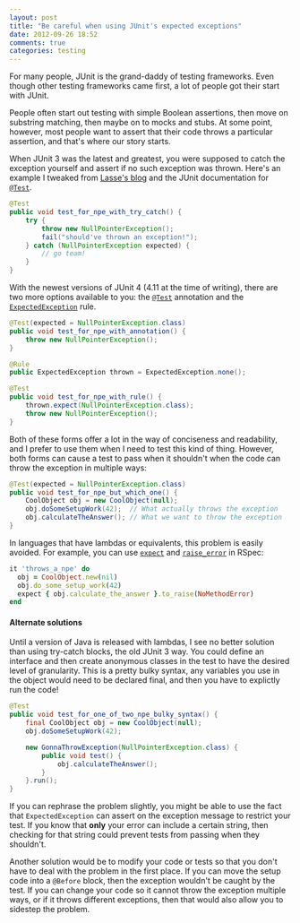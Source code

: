 ```yaml
---
layout: post
title: "Be careful when using JUnit's expected exceptions"
date: 2012-09-26 18:52
comments: true
categories: testing
---
```


For many people, JUnit is the grand-daddy of testing frameworks. Even
though other testing frameworks came first, a lot of people got their
start with JUnit.

People often start out testing with simple Boolean assertions, then
move on substring matching, then maybe on to mocks and stubs. At some
point, however, most people want to assert that their code throws a
particular assertion, and that's where our story starts.

<!-- more -->

When JUnit 3 was the latest and greatest, you were supposed to catch
the exception yourself and assert if no such exception was
thrown. Here's an example I tweaked from [Lasse's blog][lasse] and the
JUnit documentation for [`@Test`][test-doc].

```java
@Test
public void test_for_npe_with_try_catch() {
    try {
        throw new NullPointerException();
        fail("should've thrown an exception!");
    } catch (NullPointerException expected) {
        // go team!
    }
}
```

With the newest versions of JUnit 4 (4.11 at the time of writing),
there are two more options available to you: the [`@Test`][test-doc]
annotation and the [`ExpectedException`][expected-doc] rule.

```java
@Test(expected = NullPointerException.class)
public void test_for_npe_with_annotation() {
    throw new NullPointerException();
}
```

```java
@Rule
public ExpectedException thrown = ExpectedException.none();

@Test
public void test_for_npe_with_rule() {
    thrown.expect(NullPointerException.class);
    throw new NullPointerException();
}
```

Both of these forms offer a lot in the way of conciseness and
readability, and I prefer to use them when I need to test this kind of
thing. However, both forms can cause a test to pass when it shouldn't
when the code can throw the exception in multiple ways:

```java
@Test(expected = NullPointerException.class)
public void test_for_npe_but_which_one() {
    CoolObject obj = new CoolObject(null);
    obj.doSomeSetupWork(42);  // What actually throws the exception
    obj.calculateTheAnswer(); // What we want to throw the exception
}
```

In languages that have lambdas or equivalents, this problem is easily
avoided. For example, you can use [`expect`][rspec] and [`raise_error`][rspec] in RSpec:

```ruby
it 'throws_a_npe' do
  obj = CoolObject.new(nil)
  obj.do_some_setup_work(42)
  expect { obj.calculate_the_answer }.to_raise(NoMethodError)
end
```

#### Alternate solutions

Until a version of Java is released with lambdas, I see no better
solution than using try-catch blocks, the old JUnit 3 way. You could
define an interface and then create anonymous classes in the test to
have the desired level of granularity. This is a pretty bulky syntax,
any variables you use in the object would need to be declared final,
and then you have to explictly run the code!

```java
@Test
public void test_for_one_of_two_npe_bulky_syntax() {
    final CoolObject obj = new CoolObject(null);
    obj.doSomeSetupWork(42);

    new GonnaThrowException(NullPointerException.class) {
        public void test() {
            obj.calculateTheAnswer();
        }
    }.run();
}
```

If you can rephrase the problem slightly, you might be able to use the
fact that `ExpectedException` can assert on the exception message to
restrict your test. If you know that **only** your error can include a
certain string, then checking for that string could prevent tests from
passing when they shouldn't.

Another solution would be to modify your code or tests so that you
don't have to deal with the problem in the first place. If you can
move the setup code into a `@Before` block, then the exception
wouldn't be caught by the test. If you can change your code so it
cannot throw the exception multiple ways, or if it throws different
exceptions, then that would also allow you to sidestep the problem.

[lasse]: http://radio.javaranch.com/lasse/2007/05/17/1179405760728.html
[test-doc]: http://kentbeck.github.com/junit/javadoc/latest/org/junit/Test.html
[expected-doc]: http://kentbeck.github.com/junit/javadoc/latest/org/junit/rules/ExpectedException.html
[rspec]: https://www.relishapp.com/rspec/rspec-expectations/v/2-11/docs/built-in-matchers/raise-error-matcher
